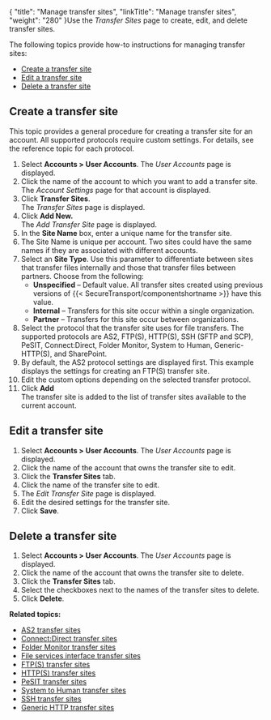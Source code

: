 {
    "title": "Manage transfer sites",
    "linkTitle": "Manage transfer sites",
    "weight": "280"
}Use the *Transfer Sites* page to create, edit, and delete transfer sites.

The following topics provide how-to instructions for managing transfer sites:

-   <a href="#Create" class="MCXref xref">Create a transfer site</a>
-   <a href="#Edit" class="MCXref xref">Edit a transfer site</a>
-   <a href="#Delete" class="MCXref xref">Delete a transfer site</a>

<span id="Create"></span>

## Create a transfer site

This topic provides a general procedure for creating a transfer site for an account. All supported protocols require custom settings. For details, see the reference topic for each protocol.

1.  Select **Accounts > User Accounts**. The *User Accounts* page is displayed.
2.  Click the name of the account to which you want to add a transfer site.  
    The *Account Settings* page for that account is displayed.
3.  Click **Transfer Sites**.  
    The *Transfer Sites* page is displayed.
4.  Click **Add New.**  
    The *Add Transfer Site* page is displayed.
5.  In the **Site Name** box, enter a unique name for the transfer site.
6.  The Site Name is unique per account. Two sites could have the same names if they are associated with different accounts.
7.  Select an **Site Type**. Use this parameter to differentiate between sites that transfer files internally and those that transfer files between partners. Choose from the following:
    -   **Unspecified** – Default value. All transfer sites created using previous versions of {{< SecureTransport/componentshortname >}} have this value.
    -   **Internal** – Transfers for this site occur within a single organization.
    -   **Partner** – Transfers for this site occur between organizations.
8.  Select the protocol that the transfer site uses for file transfers. The supported protocols are AS2, FTP(S), HTTP(S), SSH (SFTP and SCP), PeSIT, Connect:Direct, Folder Monitor, System to Human, Generic-HTTP(S), and SharePoint.
9.  By default, the AS2 protocol settings are displayed first. This example displays the settings for creating an FTP(S) transfer site.
10. Edit the custom options depending on the selected transfer protocol.
11. Click **Add**  
    The transfer site is added to the list of transfer sites available to the current account.

<span id="Edit"></span>

## Edit a transfer site

1.  Select **Accounts > User Accounts**. The *User Accounts* page is displayed.
2.  Click the name of the account that owns the transfer site to edit.
3.  Click the **Transfer Sites** tab.
4.  Click the name of the transfer site to edit.
5.  The *Edit Transfer Site* page is displayed.
6.  Edit the desired settings for the transfer site.
7.  Click **Save**.

<span id="Delete"></span>

## Delete a transfer site

1.  Select **Accounts > User Accounts**. The *User Accounts* page is displayed.
2.  Click the name of the account that owns the transfer site to delete.
3.  Click the **Transfer Sites** tab.
4.  Select the checkboxes next to the names of the transfer sites to delete.
5.  Click **Delete**.

**Related topics:**

-   <a href="../r_st_as2transfersites" class="MCXref xref">AS2 transfer sites</a>
-   <a href="../r_st_connectdirecttransfersites" class="MCXref xref">Connect:Direct transfer sites</a>
-   <a href="../r_st_foldermonitortransfersites" class="MCXref xref">Folder Monitor transfer sites</a>
-   <a href="../r_st_fileservicesinterfaceprotocoltransfersites" class="MCXref xref">File services interface transfer sites</a>
-   <a href="../transfersites-ftp" class="MCXref xref">FTP(S) transfer sites</a>
-   <a href="../transfersites-http" class="MCXref xref">HTTP(S) transfer sites</a>
-   <a href="../transfersites-pesit" class="MCXref xref">PeSIT transfer sites</a>
-   <a href="../transfersites-s2h" class="MCXref xref">System to Human transfer sites</a>
-   <a href="../transfersites-ssh" class="MCXref xref">SSH transfer sites</a>
-   <a href="../transfersites-generichttp" class="MCXref xref">Generic HTTP transfer sites</a>
